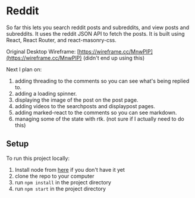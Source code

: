 # Reddit

So far this lets you search reddit posts and subreddits, and view posts and subreddits. It uses the reddit JSON API to fetch the posts. It is built using React, React Router, and react-masonry-css.

Original Desktop Wireframe: [https://wireframe.cc/MnwPlP](https://wireframe.cc/MnwPlP) (didn't end up using this)

Next I plan on:

1. adding threading to the comments so you can see what's being replied to.
2. adding a loading spinner.
4. displaying the image of the post on the post page.
5. adding videos to the searchposts and displaypost pages.
6. adding marked-react to the comments so you can see markdown.
7. managing some of the state with rtk. (not sure if I actually need to do this)

## Setup

To run this project locally:

1. Install node from [here](https://nodejs.org/en/download/current/) if you don't have it yet
2. clone the repo to your computer
3. run `npm install` in the project directory
4. run `npm start` in the project directory
